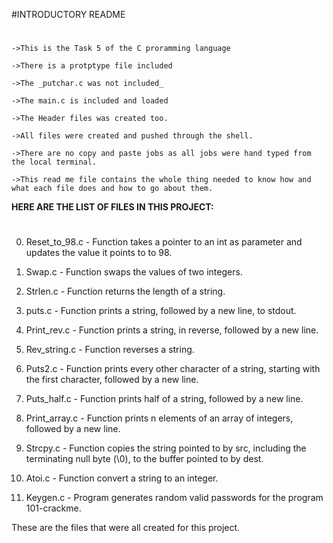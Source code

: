 #INTRODUCTORY README
# 
	->This is the Task 5 of the C proramming language

	->There is a protptype file included

	->The _putchar.c was not included_

	->The main.c is included and loaded

	->The Header files was created too.

	->All files were created and pushed through the shell.

	->There are no copy and paste jobs as all jobs were hand typed from the local terminal.

	->This read me file contains the whole thing needed to know how and what each file does and how to go about them.

**HERE ARE THE LIST OF FILES IN THIS PROJECT:**
#
0. Reset_to_98.c - Function takes a pointer to an int as parameter and updates the value it points to to 98.

1. Swap.c - Function swaps the values of two integers.

2. Strlen.c - Function returns the length of a string.

3. puts.c - Function prints a string, followed by a new line, to stdout.

4. Print_rev.c - Function prints a string, in reverse, followed by a new line.

5. Rev_string.c - Function reverses a string.

6. Puts2.c - Function prints every other character of a string, starting with the first character, followed by a new line.

7. Puts_half.c - Function prints half of a string, followed by a new line.

8. Print_array.c - Function prints n elements of an array of integers, followed by a new line.

9. Strcpy.c - Function copies the string pointed to by src, including the terminating null byte (\0), to the buffer pointed to by dest.

100. Atoi.c - Function convert a string to an integer.

101. Keygen.c - Program generates random valid passwords for the program 101-crackme.

These are the files that were all created for this project.

